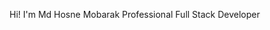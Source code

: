 Hi! I'm Md Hosne Mobarak
Professional Full Stack Developer

<!---
muradjpr/muradjpr is a ✨ special ✨ repository because its `README.md` (this file) appears on your GitHub profile.
You can click the Preview link to take a look at your changes.
--->
